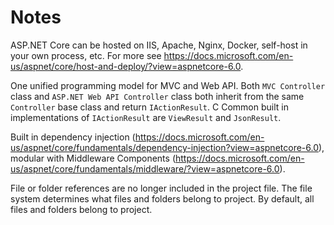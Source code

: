 # Notes

ASP.NET Core can be hosted on IIS, Apache, Nginx, Docker, self-host in your own process, etc.
For more see https://docs.microsoft.com/en-us/aspnet/core/host-and-deploy/?view=aspnetcore-6.0.

One unified programming model for MVC and Web API. Both `MVC Controller` class and `ASP.NET Web API Controller` class both inherit from the same `Controller` base class and return `IActionResult`. C Common built in implementations of `IActionResult` are `ViewResult` and `JsonResult`.

Built in dependency injection (https://docs.microsoft.com/en-us/aspnet/core/fundamentals/dependency-injection?view=aspnetcore-6.0), modular with Middleware Components (https://docs.microsoft.com/en-us/aspnet/core/fundamentals/middleware/?view=aspnetcore-6.0).

File or folder references are no longer included in the project file. The file system determines what files and folders belong to project. By default, all files and folders belong to project.
